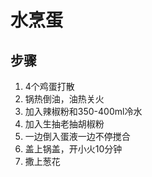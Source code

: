 # 水烹蛋

## 步骤
1. 4个鸡蛋打散
2. 锅热倒油，油热关火
3. 加入辣椒粉和350-400ml冷水
4. 加入生抽老抽胡椒粉
5. 一边倒入蛋液一边不停搅合
6. 盖上锅盖，开小火10分钟
7. 撒上葱花